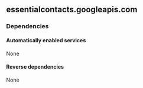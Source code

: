 ## essentialcontacts.googleapis.com

### Dependencies

#### Automatically enabled services

None

#### Reverse dependencies

None
